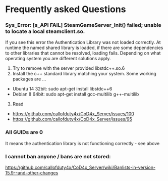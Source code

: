# Frequently asked Questions

### Sys_Error: [s_API FAIL] SteamGameServer_Init() failed; unable to locate a local steamclient.so.

If you see this error the Authentication Library was not loaded correctly. At runtime the named shared library is loaded, if there are some dependencies to other libraries that cannot be resolved, loading fails. Depending on what operating system you are different solutions apply.

1) Try to remove with the server provided libstdc++.so.6
2) Install the c++ standard library matching your system.
Some working packages are ...
- Ubuntu 14 32bit: sudo apt-get install libstdc++6
-  Debian 8 64bit: sudo apt-get install gcc-multilib g++-multilib
3) Read
- https://github.com/callofduty4x/CoD4x_Server/issues/100
- https://github.com/callofduty4x/CoD4x_Server/issues/95

### All GUIDs are 0
It means the authentication library is not functioning correctly - see above

### I cannot ban anyone / bans are not stored:
https://github.com/callofduty4x/CoD4x_Server/wiki/Banlists-in-version-15.9--and-other-changes


